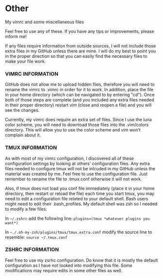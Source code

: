 # Other
My vimrc and some miscellaneous files

Feel free to use any of these. If you have any tips or improvements,
please inform me!

If any files require information from outside sources, I will not include
those extra files in my GitHub unless there are mine. I will do my best
to point you in the proper direction so that you can easily find the
necessary files to make your file work.

### VIMRC INFORMATION

GitHub does not allow me to upload hidden files, therefore you will need
to rename the vimrc to .vimrc in order for it to work. In addition, place
the file in your home directory (which can be navigated to by entering
"cd"). Once both of those steps are complete (and you included any extra
files needed in their proper directory) restart vim (close and reopen a
file) and you will see the changes.

Currently, my vimrc does require an extra set of files. Since I use the
luna color scheme, you will need to download those files into the .vim/colors
directory. This will allow you to use the color scheme and vim won't
complain about it.

### TMUX INFORMATION

As with most of my vimrc configuration, I discovered all of these configuration
settings by looking at others' configuration files. Any extra files needed to
configure tmux will not be inlcuded in my GitHub unless the material was created
by me. Feel free to use the configuration file. Just remember to rename the file
to .tmux.conf otherwise it will not work.

Also, if tmux does not load you conf file immediately (place it in your home
directory, then restart or reload the file) each time you start tmux, you may
need to edit a configuration file related to your default shell. Bash users might
need to edit their .bash_profiles. My default shell was zsh so I needed to
modify a few files:

In `~/.zshrc` add the following line: `plugins=(tmux *whatever plugins you want*)`

In `~./.oh-my-zsh/plugins/tmux/tmux.extra.conf` modify the source line to resemble:
        `source ~/.tmux.conf`

### ZSHRC INFORMATION

Feel free to use my zsrhc configuration. Do know that it is mostly the default
configuration as I have not looked into modifying this file. Some modifications
may require edits in some other files as well.
